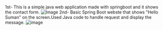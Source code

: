 1st- This is a simple java web application made with springboot and it shows the contact form.
![Image](https://github.com/user-attachments/assets/849ceb39-7b1e-40e4-b4aa-23a19d44814a)
2nd- Basic Spring Boot webste that shows "Hello Suman" on the screen.Used Java code to handle request and display the message.
![image](https://github.com/user-attachments/assets/21424755-a767-4f84-82dc-f5b5fe6b1e41)
